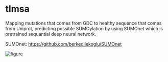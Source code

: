 # tlmsa
Mapping mutations that comes from GDC to healthy sequence that comes from Uniprot, predicting possible SUMOylation by using SUMOnet which is pretrained sequantial deep neural network.


SUMOnet: https://github.com/berkedilekoglu/SUMOnet



![figure](https://user-images.githubusercontent.com/72014272/187213152-2c1cb803-28bf-4cbf-8350-16fbc7763ce7.png)




 


